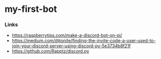# my-first-bot
### Links
- https://raspberrytips.com/make-a-discord-bot-on-pi/
- https://medium.com/@tonite/finding-the-invite-code-a-user-used-to-join-your-discord-server-using-discord-py-5e3734b8f21f
- https://github.com/Rapptz/discord.py
